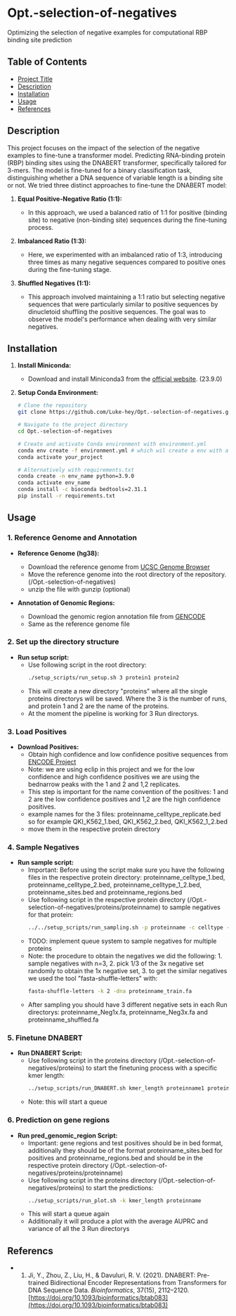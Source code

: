 # Opt.-selection-of-negatives
 Optimizing the selection of negative examples for computational RBP binding site prediction

## Table of Contents

- [Project Title](#project-title)
- [Description](#description)
- [Installation](#installation)
- [Usage](#usage)
- [References](#References)


## Description

This project focuses on the impact of the selection of the negative examples to fine-tune a transformer model.
Predicting RNA-binding protein (RBP) binding sites using the DNABERT transformer, specifically tailored for 3-mers. The model is fine-tuned for a binary classification task, distinguishing whether a DNA sequence of variable length is a binding site or not.
We tried three distinct approaches to fine-tune the DNABERT model:

1. **Equal Positive-Negative Ratio (1:1):**
   - In this approach, we used a balanced ratio of 1:1 for positive (binding site) to negative (non-binding site) sequences during the fine-tuning process.

2. **Imbalanced Ratio (1:3):**
   - Here, we experimented with an imbalanced ratio of 1:3, introducing three times as many negative sequences compared to positive ones during the fine-tuning stage.

3. **Shuffled Negatives (1:1):**
   - This approach involved maintaining a 1:1 ratio but selecting negative sequences that were particularly similar to positive sequences by dinucletoid shuffling the positive sequences. The goal was to observe the model's performance when dealing with very similar negatives.

## Installation

1. **Install Miniconda:**
   - Download and install Miniconda3 from the [official website](https://docs.anaconda.com/free/miniconda/). (23.9.0)

2. **Setup Conda Environment:**
   ```bash
   # Clone the repository
   git clone https://github.com/Luke-hey/Opt.-selection-of-negatives.git
   
   # Navigate to the project directory
   cd Opt.-selection-of-negatives

   # Create and activate Conda environment with environment.yml
   conda env create -f environment.yml # which wil create a env with all the needed packages and dependencies of the name your_project
   conda activate your_project

   # Alternatively with requirements.txt
   conda create -n env_name python=3.9.0
   conda activate env_name
   conda install -c bioconda bedtools=2.31.1
   pip install -r requirements.txt


## Usage

### 1. Reference Genome and Annotation

- **Reference Genome (hg38):**
  - Download the reference genome from [UCSC Genome Browser](https://hgdownload.cse.ucsc.edu/goldenpath/hg38/bigZips/)
  - Move the reference genome into the root directory of the repository. (/Opt.-selection-of-negatives)
  - unzip the file with gunzip (optional)

- **Annotation of Genomic Regions:**
  - Download the genomic region annotation file from [GENCODE](https://ftp.ebi.ac.uk/pub/databases/gencode/Gencode_human/release_44/gencode.v44.annotation.gtf.gz)
  - Same as the reference genome file

### 2. Set up the directory structure

- **Run setup script:**
  - Use following script in the root directory:
    ```bash
    ./setup_scripts/run_setup.sh 3 protein1 protein2
    ```
  - This will create a new directory "proteins" where all the single proteins directorys will be saved. Where the 3 is the number of runs, and protein 1 and 2 are the name of the proteins.
  - At the moment the pipeline is working for 3 Run directorys.
    
### 3. Load Positives

- **Download Positives:**
  - Obtain high confidence and low confidence positive sequences from [ENCODE Project](https://www.encodeproject.org/)
  - Note: we are using eclip in this project and we for the low confidence and high confidence positives we are using the bednarrow peaks with the 1 and 2 and 1,2 replicates.
  - This step is important for the name convention of the positives: 1 and 2 are the low confidence positives and 1,2 are the high confidence positives.
  - example names for the 3 files: proteinname_celltype_replicate.bed so for example QKI_K562_1.bed, QKI_K562_2.bed, QKI_K562_1_2.bed
  - move them in the respective protein directory

### 4. Sample Negatives

- **Run sample script:**
  - Important: Before using the script make sure you have the following files in the respective protein directory: proteinname_celltype_1.bed, proteinname_celltype_2.bed, proteinname_celltype_1_2.bed, proteinname_sites.bed and proteinname_regions.bed 
  - Use following script in the respective protein directory (/Opt.-selection-of-negatives/proteins/proteinname) to sample negatives for that protein:
    ```bash
    ../../setup_scripts/run_sampling.sh -p proteinname -c celltype -n number of negatives (multiplyer of positives)
    ```
  - TODO: implement queue system to sample negatives for multiple proteins
  - Note: the procedure to obtain the negatives we did the following: 1. sample negatives with n=3, 2. pick 1/3 of the 3x negative set randomly to obtain the 1x negative set, 3. to get the similar negatives we used the tool "fasta-shuffle-letters" with:
    ```bash
    fasta-shuffle-letters -k 2 -dna proteinname_train.fa
    ```
  - After sampling you should have 3 different negative sets in each Run directorys: proteinname_Neg1x.fa, proteinname_Neg3x.fa and proteinname_shuffled.fa
    
### 5. Finetune DNABERT

- **Run DNABERT Script:**
  - Use following script in the proteins directory (/Opt.-selection-of-negatives/proteins) to start the finetuning process with a specific kmer length:
    ```bash
    ../setup_scripts/run_DNABERT.sh kmer_length proteinname1 proteinname2
    ```
  - Note: this will start a queue

 ### 6. Prediction on gene regions

- **Run pred_genomic_region Script:**
  - Important: gene regions and test positives should be in bed format, additionally they should be of the format proteinname_sites.bed for positives and proteinname_regions.bed and should be in the respective    protein directory (/Opt.-selection-of-negatives/proteins/proteinname)
  - Use following script in the proteins directory (/Opt.-selection-of-negatives/proteins) to start the predictions:
    ```bash
    ../setup_scripts/run_plot.sh -k kmer_length proteinname
    ```
  - This will start a queue again
  - Additionally it will produce a plot with the average AUPRC and variance of all the 3 Run directorys

## Referencs
- 1. Ji, Y., Zhou, Z., Liu, H., & Davuluri, R. V. (2021). DNABERT: Pre-trained Bidirectional Encoder Representations from Transformers for DNA Sequence Data. *Bioinformatics*, 37(15), 2112–2120. [https://doi.org/10.1093/bioinformatics/btab083](https://doi.org/10.1093/bioinformatics/btab083)
